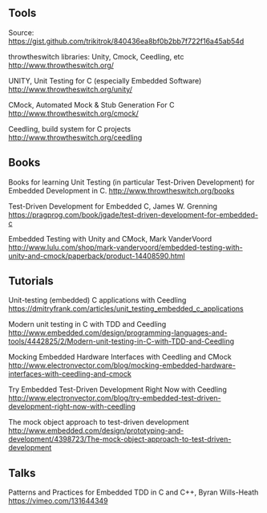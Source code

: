 ## Tools

Source: https://gist.github.com/trikitrok/840436ea8bf0b2bb7f722f16a45ab54d

throwtheswitch libraries: Unity, Cmock, Ceedling, etc
http://www.throwtheswitch.org/

UNITY, Unit Testing for C (especially Embedded Software)
http://www.throwtheswitch.org/unity/

CMock, Automated Mock & Stub Generation For C
http://www.throwtheswitch.org/cmock/

Ceedling, build system for C projects
http://www.throwtheswitch.org/ceedling

## Books

Books for learning Unit Testing (in particular Test-Driven Development) for Embedded Development in C.
http://www.throwtheswitch.org/books

Test-Driven Development for Embedded C, James W. Grenning
https://pragprog.com/book/jgade/test-driven-development-for-embedded-c

Embedded Testing with Unity and CMock, Mark VanderVoord 
http://www.lulu.com/shop/mark-vandervoord/embedded-testing-with-unity-and-cmock/paperback/product-14408590.html

## Tutorials

Unit-testing (embedded) C applications with Ceedling
https://dmitryfrank.com/articles/unit_testing_embedded_c_applications

Modern unit testing in C with TDD and Ceedling
http://www.embedded.com/design/programming-languages-and-tools/4442825/2/Modern-unit-testing-in-C-with-TDD-and-Ceedling

Mocking Embedded Hardware Interfaces with Ceedling and CMock
http://www.electronvector.com/blog/mocking-embedded-hardware-interfaces-with-ceedling-and-cmock

Try Embedded Test-Driven Development Right Now with Ceedling
http://www.electronvector.com/blog/try-embedded-test-driven-development-right-now-with-ceedling

The mock object approach to test-driven development
http://www.embedded.com/design/prototyping-and-development/4398723/The-mock-object-approach-to-test-driven-development


## Talks

Patterns and Practices for Embedded TDD in C and C++, Byran Wills-Heath 
https://vimeo.com/131644349

